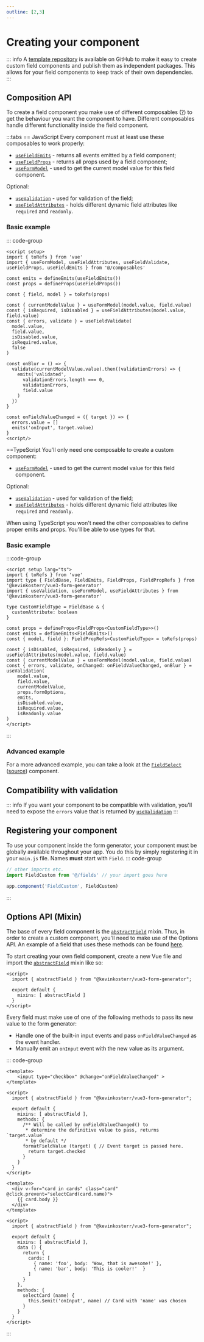 ```yaml
---
outline: [2,3]
---
```


# Creating your component

::: info
A [template repository](https://github.com/kevinkosterr/field-template) is available on GitHub to make it easy to create
custom field components and publish them as independent packages. This allows for your field components to keep track
of their own dependencies. 
:::

## Composition API <Badge type="tip" text="2.0.0+" />
To create a field component you make use of different composables ([?](https://vuejs.org/guide/reusability/composables)) to
get the behaviour you want the component to have. Different composables handle different functionality inside the field
component.

:::tabs
== JavaScript
Every component must at least use these composables to work properly:
- [`useFieldEmits`](/guide/composables/useFieldEmits) - returns all events emitted by a field component;
- [`useFieldProps`](/guide/composables/useFieldProps) - returns all props used by a field component;
- [`useFormModel`](/guide/composables/useFormModel) - used to get the current model value for this field component.

Optional:
- [`useValidation`](/guide/composables/useValidation) - used for validation of the field;
- [`useFieldAttributes`](/guide/composables/useFieldAttributes) - holds different dynamic field attributes like `required` and `readonly`.


### Basic example
::: code-group
<!--@include: @/parts/customization/custom-components-template-example.md-->

```vue [script setup]
<script setup>
import { toRefs } from 'vue'
import { useFormModel, useFieldAttributes, useFieldValidate, useFieldProps, useFieldEmits } from '@/composables'

const emits = defineEmits(useFieldEmits())
const props = defineProps(useFieldProps())

const { field, model } = toRefs(props)

const { currentModelValue } = useFormModel(model.value, field.value)
const { isRequired, isDisabled } = useFieldAttributes(model.value, field.value)
const { errors, validate } = useFieldValidate(
  model.value,
  field.value,
  isDisabled.value,
  isRequired.value,
  false
)

const onBlur = () => {
  validate(currentModelValue.value).then((validationErrors) => {
    emits('validated',
      validationErrors.length === 0,
      validationErrors,
      field.value
    )
  })
}

const onFieldValueChanged = ({ target }) => {
  errors.value = []
  emits('onInput', target.value)
}
<script/>
```

==TypeScript
You'll only need one composable to create a custom component:
- [`useFormModel`](/guide/composables/useFormModel) - used to get the current model value for this field component.

Optional:
- [`useValidation`](/guide/composables/useValidation) - used for validation of the field;
- [`useFieldAttributes`](/guide/composables/useFieldAttributes) - holds different dynamic field attributes like `required` and `readonly`.

When using TypeScript you won't need the other composables to define proper emits and props. You'll be able to use types
for that. 

### Basic example
:::code-group
<!--@include: @/parts/customization/custom-components-template-example.md-->

```vue [script setup]
<script setup lang="ts">
import { toRefs } from 'vue'
import type { FieldBase, FieldEmits, FieldProps, FieldPropRefs } from '@kevinkosterr/vue3-form-generator'
import { useValidation, useFormModel, useFieldAttributes } from '@kevinkosterr/vue3-form-generator'  

type CustomFieldType = FieldBase & {
  customAttribute: boolean
}

const props = defineProps<FieldProps<CustomFieldType>>()
const emits = defineEmits<FieldEmits>()
const { model, field }: FieldPropRefs<CustomFieldType> = toRefs(props)

const { isDisabled, isRequired, isReadonly } = useFieldAttributes(model.value, field.value)
const { currentModelValue } = useFormModel(model.value, field.value)
const { errors, validate, onChanged: onFieldValueChanged, onBlur } = useValidation(
    model.value,
    field.value,
    currentModelValue,
    props.formOptions,
    emits,
    isDisabled.value,
    isRequired.value,
    isReadonly.value
)
</script>
```
:::


### Advanced example
For a more advanced example, you can take a look at the [`FieldSelect`](/guide/fields/FieldSelect) ([source](https://github.com/kevinkosterr/vue3-form-generator/blob/69cb6aeb8e8c82926ec3598e7d73be2d1146a3f2/src/fields/core/FieldSelect.vue)) component.

## Compatibility with validation
::: info
If you want your component to be compatible with validation, you'll need to expose the `errors` value that is returned
by [`useValidation`](/guide/composables/useValidation)
:::

## Registering your component
To use your component inside the form generator, your component must be globally available throughout your app. You do this
by simply registering it in your `main.js` file. Names <strong>must</strong> start with `Field`.
::: code-group
```javascript [main.js]
// other imports etc.
import FieldCustom from '@/fields' // your import goes here

app.component('FieldCustom', FieldCustom)
```
:::

## Options API (Mixin) <Badge type="warning" text="deprecated" /> <Badge type="tip" text="<2.0.0" />
The base of every field component is the [`abstractField`](/guide/mixins/abstractField) mixin. Thus, in order to create a custom component, you'll
need to make use of the Options API. An example of a field that uses these methods can be found [here](https://github.com/kevinkosterr/vue3-form-generator/blob/89086d7c738825dde7b6c41d4c5e4f6033dce73f/src/fields/input/FieldSelect.vue).

To start creating your own field component, create a new Vue file and import the [`abstractField`](/guide/mixins/abstractField) mixin like so:

```vue
<script>
  import { abstractField } from "@kevinkosterr/vue3-form-generator";
  
  export default {
    mixins: [ abstractField ]
  }
</script>
```
Every field must make use of one of the following methods to pass its new value to the form generator:

- Handle one of the built-in input events and pass `onFieldValueChanged` as the event handler.
- Manually emit an `onInput` event with the new value as its argument.

::: code-group
```vue {11-16} [using onFieldValueChanged]
<template>
    <input type="checkbox" @change="onFieldValueChanged" >
</template>

<script>
  import { abstractField } from "@kevinkosterr/vue3-form-generator";

  export default {
    mixins: [ abstractField ],
    methods: {
      /** Will be called by onFieldValueChanged() to 
       * determine the definitive value to pass, returns `target.value` 
       * by default */
      formatFieldValue (target) { // Event target is passed here.
        return target.checked
      }
    }
  }
</script>
```

```vue {21-23} [Manual]
<template>
  <div v-for="card in cards" class="card" @click.prevent="selectCard(card.name)">
    {{ card.body }}
  </div>
</template>

<script>
  import { abstractField } from "@kevinkosterr/vue3-form-generator";

  export default {
    mixins: [ abstractField ],
    data () {
      return {
        cards: [
          { name: 'foo', body: 'Wow, that is awesome!' },
          { name: 'bar', body: 'This is cooler!'  }
        ]
      }
    },
    methods: {
      selectCard (name) {
        this.$emit('onInput', name) // Card with 'name' was chosen
      }
    }
  }
</script>
```
:::

